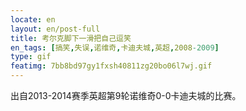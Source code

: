 ```yaml
---
locate: en
layout: en/post-full
title: 考尔克脚下一滑把自己逗笑
en_tags: [搞笑,失误,诺维奇,卡迪夫城,英超,2008-2009]
type: gif
featimg: 7bb8bd97gy1fxsh40811zg20bo06l7wj.gif
---
```


出自2013-2014赛季英超第9轮诺维奇0-0卡迪夫城的比赛。